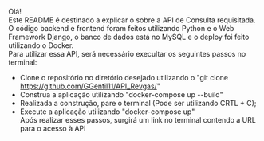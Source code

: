 Olá!<br />
Este README é destinado a explicar o sobre a API de Consulta requisitada.<br />
O código backend e frontend foram feitos utilizando Python e o Web Framework Django, o banco de dados está no MySQL e o deploy foi feito utilizando o Docker.<br />
Para utilizar essa API, será necessário execultar os seguintes passos no terminal:
  - Clone o repositório no diretório desejado utilizando o "git clone https://github.com/GGentil11/API_Revgas/"
  - Construa a aplicação utilizando "docker-compose up --build"
  - Realizada a construção, pare o terminal (Pode ser utilizando CRTL + C);
  - Execute a aplicação utilizando "docker-compose up"<br />
Após realizar esses passos, surgirá um link no terminal contendo a URL para o acesso à API
